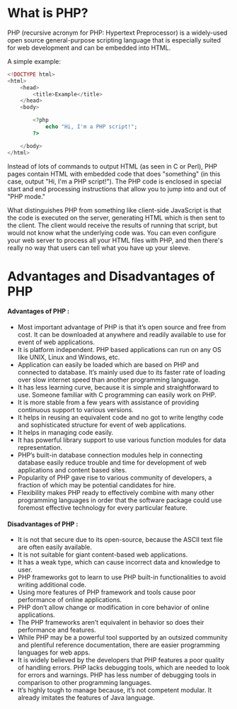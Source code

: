 # What is PHP?

PHP (recursive acronym for PHP: Hypertext Preprocessor) is a widely-used open source general-purpose scripting language that is especially suited for web development and can be embedded into HTML.

A simple example:

```php
<!DOCTYPE html>
<html>
    <head>
        <title>Example</title>
    </head>
    <body>

        <?php
            echo "Hi, I'm a PHP script!";
        ?>

    </body>
</html>
```

Instead of lots of commands to output HTML (as seen in C or Perl), PHP pages contain HTML with embedded code that does "something" (in this case, output "Hi, I'm a PHP script!"). The PHP code is enclosed in special start and end processing instructions <?php and ?> that allow you to jump into and out of "PHP mode."

What distinguishes PHP from something like client-side JavaScript is that the code is executed on the server, generating HTML which is then sent to the client. The client would receive the results of running that script, but would not know what the underlying code was. You can even configure your web server to process all your HTML files with PHP, and then there's really no way that users can tell what you have up your sleeve.

# Advantages and Disadvantages of PHP

#### Advantages of PHP :  

- Most important advantage of PHP is that it’s open source and free from cost. It can be downloaded at anywhere and readily available to use for event of web applications. 
- It is platform independent. PHP based applications can run on any OS like UNIX, Linux and Windows, etc. 
- Application can easily be loaded which are based on PHP and connected to database. It’s mainly used due to its faster rate of loading over slow internet speed than another programming language. 
- It has less learning curve, because it is simple and straightforward to use. Someone familiar with C programming can easily work on PHP. 
- It is more stable from a few years with assistance of providing continuous support to various versions. 
- It helps in reusing an equivalent code and no got to write lengthy code and sophisticated structure for event of web applications. 
- It helps in managing code easily. 
- It has powerful library support to use various function modules for data representation. 
- PHP’s built-in database connection modules help in connecting database easily reduce trouble and time for development of web applications and content based sites. 
- Popularity of PHP gave rise to various community of developers, a fraction of which may be potential candidates for hire. 
- Flexibility makes PHP ready to effectively combine with many other programming languages in order that the software package could use foremost effective technology for every particular feature.

#### Disadvantages of PHP : 

- It is not that secure due to its open-source, because the ASCII text file are often easily available. 
- It is not suitable for giant content-based web applications. 
- It has a weak type, which can cause incorrect data and knowledge to user. 
- PHP frameworks got to learn to use PHP built-in functionalities to avoid writing additional code. 
- Using more features of PHP framework and tools cause poor performance of online applications. 
- PHP don’t allow change or modification in core behavior of online applications. 
- The PHP frameworks aren’t equivalent in behavior so does their performance and features. 
- While PHP may be a powerful tool supported by an outsized community and plentiful reference documentation, there are easier programming languages for web apps. 
- It is widely believed by the developers that PHP features a poor quality of handling errors. PHP lacks debugging tools, which are needed to look for errors and warnings. PHP has less number of debugging tools in comparison to other programming languages. 
- It’s highly tough to manage because, it’s not competent modular. It already imitates the features of Java language.

